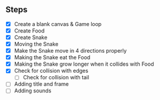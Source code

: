 ## Steps

- [x] Create a blank canvas & Game loop
- [x] Create Food
- [x] Create Snake
- [x] Moving the Snake
- [x] Make the Snake move in 4 directions properly
- [x] Making the Snake eat the Food
- [x] Making the Snake grow longer when it collides with Food
- [x] Check for collision with edges
    - [ ] Check for collision with tail
- [ ] Adding title and frame
- [ ] Adding sounds
